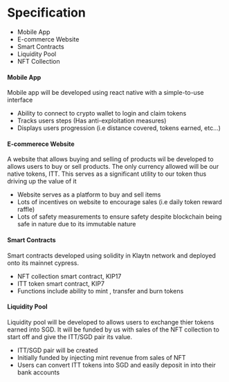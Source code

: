 # Specification



* Mobile App
* E-commerce Website
* Smart Contracts
* Liquidity Pool
* NFT Collection



#### Mobile App

Mobile app will be developed using react native with a simple-to-use interface&#x20;

* Ability to connect to crypto wallet to login and claim tokens
* Tracks users steps (Has anti-exploitation measures)
* Displays users progression (i.e distance covered, tokens earned, etc...)

#### E-commerece Website

A website that allows buying and selling of products wil be developed to allows users to buy or sell products. The only currency allowed will be our native tokens, ITT. This serves as a significant utility to our token thus driving up the value of it

* Website serves as a platform to buy and sell items
* Lots of incentives on website to encourage sales (i.e daily token reward raffle)
* Lots of safety measurements to ensure safety despite blockchain being safe in nature due to its immutable nature

#### Smart Contracts

Smart contracts developed using solidity in Klaytn network and deployed onto its mainnet cypress.&#x20;

* NFT collection smart contract, KIP17
* ITT token smart contract, KIP7
* Functions include ability to mint , transfer and burn tokens

#### Liquidity Pool

Liquidity pool will be developed to allows users to exchange thier tokens earned into SGD. It will be funded by us with sales of the NFT collection to start off and give the ITT/SGD pair its value.&#x20;

* ITT/SGD pair will be created
* Initially funded by injecting mint revenue from sales of NFT
* Users can convert ITT tokens into SGD and easily deposit in into their bank accounts
